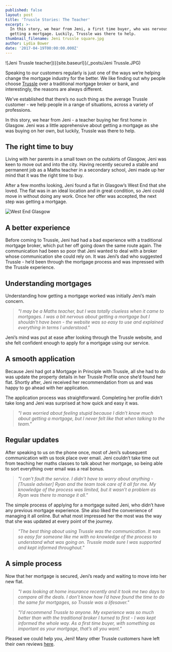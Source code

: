 ```yaml
---
published: false
layout: post
title: 'Trussle Stories: The Teacher'
excerpt: >-
  In this story, we hear from Jeni, a first time buyer, who was nervous about
  getting a mortgage. Luckily, Trussle was there to help.
thumbnail_filename: Jeni trussle square.jpg
author: Lydia Bower
date: '2017-04-19T00:00:00.000Z'
---
```

![Jeni Trussle teacher]({{site.baseurl}}/_posts/Jeni Trussle.JPG)

Speaking to our customers regularly is just one of the ways we’re helping change the mortgage industry for the better. We like finding out why people choose [Trussle](https://trussle.com/) over a traditional mortgage broker or bank, and interestingly, the reasons are always different.  

We’ve established that there’s no such thing as the average Trussle customer - we help people in a range of situations, across a variety of professions. 

In this story, we hear from Jeni - a teacher buying her first home in Glasgow. Jeni was a little apprehensive about getting a mortgage as she was buying on her own, but luckily, Trussle was there to help.


## The right time to buy

Living with her parents in a small town on the outskirts of Glasgow, Jeni was keen to move out and into the city. Having recently secured a stable and permanent job as a Maths teacher in a secondary school, Jeni made up her mind that it was the right time to buy.

After a few months looking, Jeni found a flat in Glasgow’s West End that she loved. The flat was in an ideal location and in great condition, so Jeni could move in without doing any work. Once her offer was accepted, the next step was getting a mortgage. 

![West End Glasgow]({{site.baseurl}}/images/post_images/View_of_Glasgow_from_Queens_Park.jpg)


## A better experience

Before coming to Trussle, Jeni had had a bad experience with a traditional mortgage broker, which put her off going down the same route again. The communication had been so poor that Jeni wanted to deal with a broker whose communication she could rely on. It was Jeni’s dad who suggested Trussle - he’d been through the mortgage process and was impressed with the Trussle experience.  


## Understanding mortgages 

Understanding how getting a mortgage worked was initially Jeni’s main concern. 

> _"I may be a Maths teacher, but I was totally clueless when it came to mortgages. I was a bit nervous about getting a mortgage but I shouldn't have been - the website was so easy to use and explained everything in terms I understood."_

Jeni’s mind was put at ease after looking through the Trussle website, and she felt confident enough to apply for a mortgage using our service. 


## A smooth application

Because Jeni had got a Mortgage in Principle with Trussle, all she had to do was update the property details in her Trussle Profile once she’d found her flat. Shortly after, Jeni received her recommendation from us and was happy to go ahead with her application.  

The application process was straightforward. Completing her profile didn’t take long and Jeni was surprised at how quick and easy it was. 

> _"I was worried about feeling stupid because I didn’t know much about getting a mortgage, but I never felt like that when talking to the team."_


## Regular updates

After speaking to us on the phone once, most of Jeni’s subsequent communication with us took place over email. Jeni couldn’t take time out from teaching her maths classes to talk about her mortgage, so being able to sort everything over email was a real bonus.   

> _"I can’t fault the service. I didn’t have to worry about anything - [Trussle adviser] Ryan and the team took care of it all for me. My knowledge of the process was limited, but it wasn’t a problem as Ryan was there to manage it all."_

The simple process of applying for a mortgage suited Jeni, who didn’t have any previous mortgage experience. She also liked the convenience of managing it all online. But what most impressed her the most was the way that she was updated at every point of the journey.

> _"The best thing about using Trussle was the communication. It was so easy for someone like me with no knowledge of the process to understand what was going on. Trussle made sure I was supported and kept informed throughout."_

## A simple process

Now that her mortgage is secured, Jeni’s ready and waiting to move into her new flat. 

> _"I was looking at home insurance recently and it took me two days to compare all the deals. I don’t know how I’d have found the time to do the same for mortgages, so Trussle was a lifesaver."_

> _"I’d recommend Trussle to anyone. My experience was so much better than with the traditional broker I turned to first - I was kept informed the whole way. As a first time buyer, with something as important as your mortgage, that’s all you want."_ 


Pleased we could help you, Jeni! Many other Trussle customers have left their own reviews [here](https://uk.trustpilot.com/review/trussle.com "Trustpilot"). 

